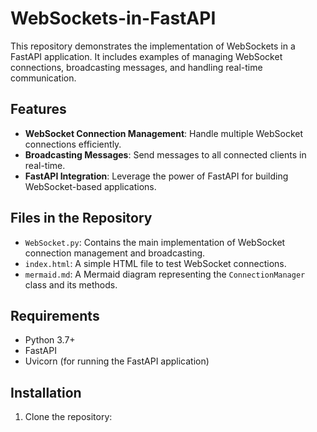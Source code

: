 # WebSockets-in-FastAPI

This repository demonstrates the implementation of WebSockets in a FastAPI application. It includes examples of managing WebSocket connections, broadcasting messages, and handling real-time communication.

## Features

- **WebSocket Connection Management**: Handle multiple WebSocket connections efficiently.
- **Broadcasting Messages**: Send messages to all connected clients in real-time.
- **FastAPI Integration**: Leverage the power of FastAPI for building WebSocket-based applications.

## Files in the Repository

- `WebSocket.py`: Contains the main implementation of WebSocket connection management and broadcasting.
- `index.html`: A simple HTML file to test WebSocket connections.
- `mermaid.md`: A Mermaid diagram representing the `ConnectionManager` class and its methods.

## Requirements

- Python 3.7+
- FastAPI
- Uvicorn (for running the FastAPI application)

## Installation

1. Clone the repository:
